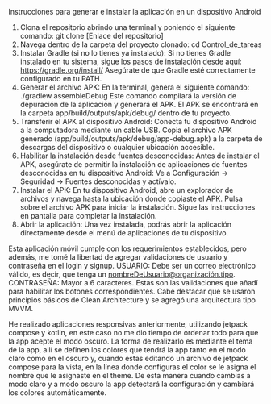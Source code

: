 Instrucciones para generar e instalar la aplicación en un dispositivo Android
1. Clona el repositorio abrindo una terminal y poniendo el siguiente comando:
   git clone [Enlace del repositorio]
2. Navega dentro de la carpeta del proyecto clonado:
   cd Control_de_tareas
3. Instalar Gradle (si no lo tienes ya instalado):
   Si no tienes Gradle instalado en tu sistema, sigue los pasos de instalación desde aquí: https://gradle.org/install/
   Asegúrate de que Gradle esté correctamente configurado en tu PATH.
4. Generar el archivo APK:
   En la terminal, genera el siguiente comando:
   ./gradlew assembleDebug
   Este comando compilará la versión de depuración de la aplicación y generará el APK.
   El APK se encontrará en la carpeta app/build/outputs/apk/debug/ dentro de tu proyecto.
6. Transferir el APK al dispositivo Android:
   Conecta tu dispositivo Android a la computadora mediante un cable USB.
   Copia el archivo APK generado (app/build/outputs/apk/debug/app-debug.apk) a la carpeta de descargas del dispositivo o cualquier ubicación accesible.
7. Habilitar la instalación desde fuentes desconocidas:
   Antes de instalar el APK, asegúrate de permitir la instalación de aplicaciones de fuentes desconocidas en tu dispositivo Android:
   Ve a Configuración -> Seguridad -> Fuentes desconocidas y actívalo.
8. Instalar el APK:
   En tu dispositivo Android, abre un explorador de archivos y navega hasta la ubicación donde copiaste el APK.
   Pulsa sobre el archivo APK para iniciar la instalación.
   Sigue las instrucciones en pantalla para completar la instalación.
9. Abrir la aplicación:
    Una vez instalada, podrás abrir la aplicación directamente desde el menú de aplicaciones de tu dispositivo.

Esta aplicación móvil cumple con los requerimientos establecidos, pero además, me tomé la libertad de agregar validaciones de usuario y contraseña en el login y signup.
USUARIO: Debe ser un correo electrónico válido, es decir, que tenga un nombreDeUsuario@organización.tipo.
CONTRASEÑA: Mayor a 6 caracteres.
Estas son las validaciones que añadí para habilitar los botones correspondientes.
Cabe destacar que se usaron principios básicos de Clean Architecture y se agregó una arquitectura tipo MVVM.

He realizado aplicaciones responsivas anteriormente, utilizando jetpack compose y kotlin, en este caso no me dio tiempo de ordenar todo para que la app acepte el modo oscuro.
La forma de realizarlo es mediante el tema de la app, allí se definen los colores que tendrá la app tanto en el modo claro como en el oscuro y, cuando estas editando un archivo
de jetpack compose para la vista, en la línea donde configuras el color se le asigna el nombre que le asignaste en el theme. De esta manera cuando cambias a modo claro y a modo oscuro
la app detectará la configuración y cambiará los colores automáticamente.
